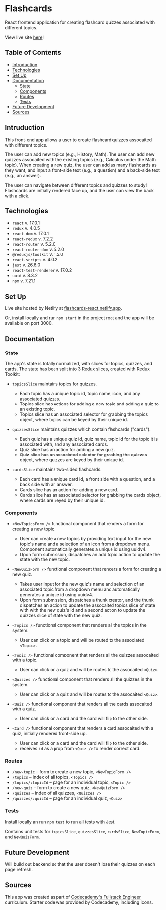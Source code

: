 # Flashcards 

React frontend application for creating flashcard quizzes associated with different topics.

View live site [here](https://flashcards-react.netlify.app)!

## Table of Contents 
* [Introduction](#introduction)
* [Technologies](#technologies)
* [Set Up](#set-up)
* [Documentation](#documentation)
    * [State](#state)
    * [Components](#components)
    * [Routes](#routes)
    * [Tests](#tests)
* [Future Development](#future-development)
* [Sources](#sources)

## Intruduction 

This front-end app allows a user to create flashcard quizzes assocaited with different topics. 

The user can add new topics (e.g., History, Math). The user can add new quizzes assocaited with the existing topics (e.g., Calculus under the Math topic). When creating a new quiz, the user can add as many flashcards as they want, and input a front-side text (e.g., a question) and a back-side text (e.g., an answer). 

The user can navigate between different topics and quizzes to study! Flashcards are initially rendered face up, and the user can view the back with a click. 

## Technologies 

* `react` v. 17.0.1
* `redux` v. 4.0.5
* `react-dom` v. 17.0.1
* `react-redux` v. 7.2.2
* `react-router` v. 5.2.0
* `react-router-dom` v. 5.2.0
* `@reduxjs/toolkit` v. 1.5.0
* `react-scripts` v. 4.0.2
* `jest` v. 26.6.0
* `react-test-renderer` v. 17.0.2
* `uuid` v. 8.3.2
* `npm` v. 7.21.1

## Set Up

Live site hosted by Netlify at [flashcards-react.netlify.app](https://flashcards-react.netlify.app).

Or, install locally and run `npm start` in the project root and the app will be available on port 3000.

## Documentation

### State

The app's state is totally normalized, with slices for topics, quizzes, and cards. The state has been split into 3 Redux slices, created with Redux Toolkit: 

- `topicsSlice` maintains topics for quizzes. 
    - Each topic has a unique topic id, topic name, icon, and any associated quizzes. 
    - Topics slice has actions for adding a new topic and adding a quiz to an existing topic.
    - Topics slice has an associated selector for grabbing the topics object, where topics can be keyed by their unique id. 

- `quizzesSlice` maintains quizzes which contain flashcards ("cards"). 
    - Each quiz has a unique quiz id, quiz name, topic id for the topic it is associated with, and any associated cards. 
    - Quiz slice has an action for adding a new quiz. 
    - Quiz slice has an associated selector for grabbing the quizzes object, where quizzes are keyed by their unique id.

- `cardsSlice` maintains two-sided flashcards. 
    - Each card has a unique card id, a front side with a question, and a back side with an answer. 
    - Cards slice has an action for adding a new card. 
    - Cards slice has an associated selector for grabbing the cards object, where cards are keyed by their unique id.

### Components

- `<NewTopicsForm />` functional component that renders a form for creating a new topic. 
    - User can create a new topics by providing text input for the new topic's name and a selection of an icon from a dropdown menu. Component automatically generates a unique id using uuidv4. 
    - Upon form submission, dispatches an add topic action to update the state with the new topic. 

- `<NewQuizForm />` functional component that renders a form for creating a new quiz. 
    - Takes user input for the new quiz's name and selection of an associated topic from a dropdown menu and automatically generates a unique id using uuidv4.
    - Upon form submission, dispatches a thunk creator, and the thunk dispatches an action to update the assocaited topics slice of state with with the new quiz's id and a second action to update the quizzes  slice of state with the new quiz. 

- `<Topics />` functional component that renders all the topics in the system. 
    - User can click on a topic and will be routed to the associated `<Topic>`.

- `<Topic />` functional component that renders all the quizzes assocaited with a topic. 
    - User can click on a quiz and will be routes to the assocaited `<Quiz>`.

- `<Quizzes />` functional component that renders all the quizzes in the system. 
    - User can click on a quiz and will be routes to the assocaited `<Quiz>`.

- `<Quiz />` functional component that renders all the cards assocaited with a quiz. 
    - User can click on a card and the card will flip to the other side. 

- `<Card />` functional component that renders a card assocaited with a quiz, initially rendered front-side up. 
    - User can click on a card and the card will flip to the other side. 
    - receives `id` as a prop from `<Quiz />` to render correct card. 

### Routes

- `/new-topic` – form to create a new topic, `<NewTopicForm />`
- `/topics` – index of all topics, `<Topics />`
- `/topics/:topicId` – page for an individual topic, `<Topic />`
- `/new-quiz` – form to create a new quiz, `<NewQuizForm />`
- `/quizzes` – index of all quizzes, `<Quizzes />`
- `/quizzes/:quizId` – page for an individual quiz, `<Quiz>`

### Tests 

Install locally an run `npm test` to run all tests with Jest. 

Contains unit tests for `topicsSlice`, `quizzesSlice`, `cardsSlice`, `NewTopicForm`, and `NewQuizForm`.

## Future Development 

Will build out backend so that the user doesn't lose their quizzes on each page refresh. 

## Sources

This app was created as part of [Codecademy's Fullstack Engineer](https://www.codecademy.com/learn) curriculum. Starter code was provided by Codecademy, including icons.